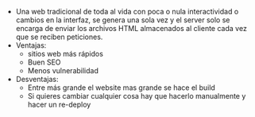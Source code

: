 - Una web tradicional de toda al vida con poca o nula interactividad o cambios en la interfaz, se genera una sola vez y el server solo se encarga de enviar los archivos HTML almacenados al cliente cada vez que se reciben peticiones.
- Ventajas:
	- sitios web más rápidos
	- Buen SEO
	- Menos vulnerabilidad
- Desventajas:
	- Entre más grande el website mas grande se hace el build
	- Si quieres cambiar cualquier cosa hay que hacerlo manualmente y hacer un re-deploy